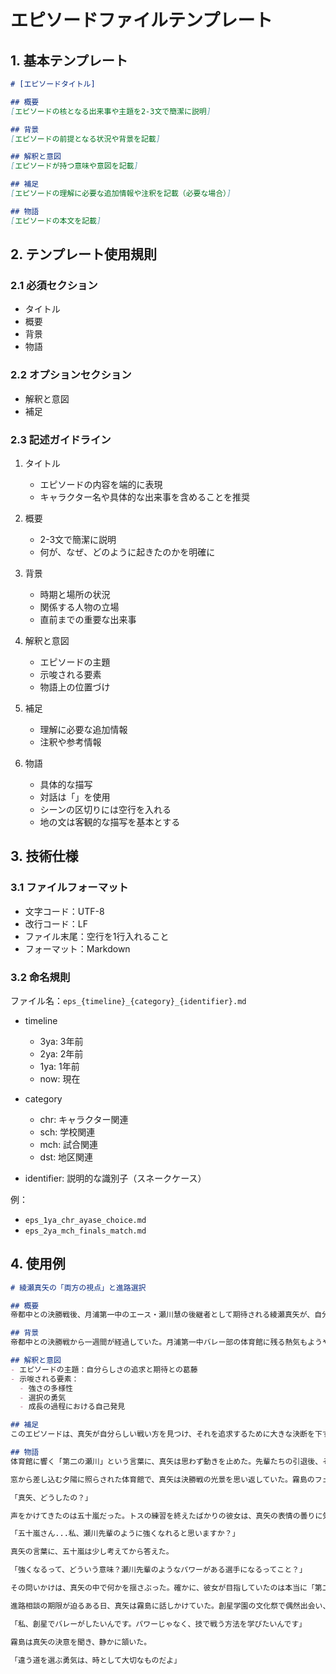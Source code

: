 # エピソードファイルテンプレート

## 1. 基本テンプレート

```markdown
# [エピソードタイトル]

## 概要
[エピソードの核となる出来事や主題を2-3文で簡潔に説明]

## 背景
[エピソードの前提となる状況や背景を記載]

## 解釈と意図
[エピソードが持つ意味や意図を記載]

## 補足
[エピソードの理解に必要な追加情報や注釈を記載（必要な場合）]

## 物語
[エピソードの本文を記載]
```

## 2. テンプレート使用規則

### 2.1 必須セクション
- タイトル
- 概要
- 背景
- 物語

### 2.2 オプションセクション
- 解釈と意図
- 補足

### 2.3 記述ガイドライン
1. タイトル
   - エピソードの内容を端的に表現
   - キャラクター名や具体的な出来事を含めることを推奨
   
2. 概要
   - 2-3文で簡潔に説明
   - 何が、なぜ、どのように起きたのかを明確に
   
3. 背景
   - 時期と場所の状況
   - 関係する人物の立場
   - 直前までの重要な出来事
   
4. 解釈と意図
   - エピソードの主題
   - 示唆される要素
   - 物語上の位置づけ
   
5. 補足
   - 理解に必要な追加情報
   - 注釈や参考情報
   
6. 物語
   - 具体的な描写
   - 対話は「」を使用
   - シーンの区切りには空行を入れる
   - 地の文は客観的な描写を基本とする

## 3. 技術仕様

### 3.1 ファイルフォーマット
- 文字コード：UTF-8
- 改行コード：LF
- ファイル末尾：空行を1行入れること
- フォーマット：Markdown

### 3.2 命名規則
ファイル名：`eps_{timeline}_{category}_{identifier}.md`

- timeline
  - 3ya: 3年前
  - 2ya: 2年前
  - 1ya: 1年前
  - now: 現在
  
- category
  - chr: キャラクター関連
  - sch: 学校関連
  - mch: 試合関連
  - dst: 地区関連
  
- identifier: 説明的な識別子（スネークケース）

例：
- `eps_1ya_chr_ayase_choice.md`
- `eps_2ya_mch_finals_match.md`

## 4. 使用例

```markdown
# 綾瀬真矢の「両方の視点」と進路選択

## 概要
帝都中との決勝戦後、月浦第一中のエース・瀬川慧の後継者として期待される綾瀬真矢が、自分らしいバレーを追求するため、創星学園への進学を決意するまでの物語。

## 背景
帝都中との決勝戦から一週間が経過していた。月浦第一中バレー部の体育館に残る熱気もようやく落ち着きを取り戻し始めたある夕方のことだった。3年生の引退に伴い、次期エースとしての期待を背負う綾瀬真矢の心には、ある違和感が静かに広がっていた。

## 解釈と意図
- エピソードの主題：自分らしさの追求と期待との葛藤
- 示唆される要素：
  - 強さの多様性
  - 選択の勇気
  - 成長の過程における自己発見

## 補足
このエピソードは、真矢が自分らしい戦い方を見つけ、それを追求するために大きな決断を下すまでの心理的な成長を描いている。次期エースとしての重圧と、新しい可能性への憧れの間で揺れる心情を通じて、選手としての成長における重要な転換点を表現している。

## 物語
体育館に響く「第二の瀬川」という言葉に、真矢は思わず動きを止めた。先輩たちの引退後、そう呼ばれる機会が増えていた。しかし、その言葉は彼女の中で違和感となって残り続けていた。

窓から差し込む夕陽に照らされた体育館で、真矢は決勝戦の光景を思い返していた。霧島のフェイントが決まった瞬間の鮮やかさ。データに基づいた創星の戦術の深さ。そこには、瀬川先輩とは全く異なる形の強さがあった。

「真矢、どうしたの？」

声をかけてきたのは五十嵐だった。トスの練習を終えたばかりの彼女は、真矢の表情の曇りに気付いたようだった。

「五十嵐さん...私、瀬川先輩のように強くなれると思いますか？」

真矢の言葉に、五十嵐は少し考えてから答えた。

「強くなるって、どういう意味？瀬川先輩のようなパワーがある選手になるってこと？」

その問いかけは、真矢の中で何かを揺さぶった。確かに、彼女が目指していたのは本当に「第二の瀬川」になることだったのだろうか。

進路相談の期限が迫るある日、真矢は霧島に話しかけていた。創星学園の文化祭で偶然出会い、真矢は自分の思いを打ち明けた。

「私、創星でバレーがしたいんです。パワーじゃなく、技で戦う方法を学びたいんです」

霧島は真矢の決意を聞き、静かに頷いた。

「違う道を選ぶ勇気は、時として大切なものだよ」
```
